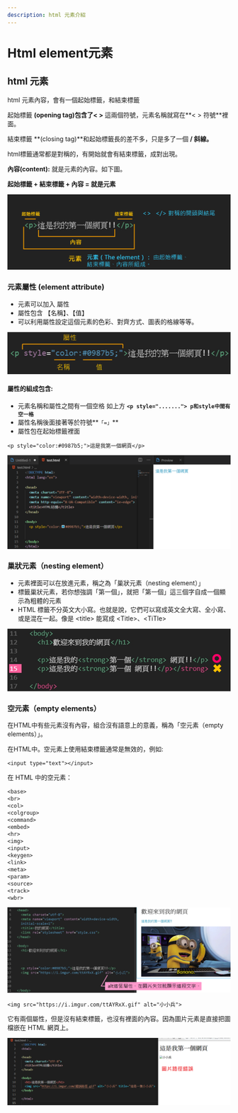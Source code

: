 ```yaml
---
description: html 元素介紹
---
```


# Html element元素

## html 元素

html 元素內容，會有一個起始標籤，和結束標籤

起始標籤 **\(opening tag\)**包含了**&lt;   &gt;**   這兩個符號，元素名稱就寫在**&lt;  &gt; 符號**裡面。

結束標籤 **\(closing tag\)**和起始標籤長的差不多，只是多了一個 **/ 斜線。**

html標籤通常都是對稱的，有開始就會有結束標籤，成對出現。

 **內容\(content\):** 就是元素的內容。如下圖。

**起始標籤 + 結束標籤 + 內容 = 就是元素**

![](../.gitbook/assets/image%20%2852%29.png)

### 元素屬性 \(element attribute\)

* 元素可以加入 屬性
* 屬性包含 【名稱】、【值】
* 可以利用屬性設定這個元素的色彩、對齊方式、圖表的格線等等。

![](../.gitbook/assets/image%20%2869%29.png)

#### 屬性的組成包含:

* 元素名稱和屬性之間有一個空格  如上方 **`<p style="......."> p和style中間有空一格`**
* 屬性名稱後面接著等於符號**`「=」`**
* 屬性包在起始標籤裡面

```markup
<p style="color:#0987b5;">這是我第一個網頁</p>
```

![](../.gitbook/assets/image%20%2857%29.png)

### 巢狀元素（nesting element）

* 元素裡面可以在放進元素，稱之為「巢狀元素（nesting element）」
* 標籤巢狀元素，若你想強調「第一個」，就把「第一個」這三個字自成一個顯示為粗體的元素 
* HTML 標籤不分英文大小寫。也就是說，它們可以寫成英文全大寫、全小寫、或是混在一起。像是 &lt;title&gt; 能寫成 &lt;Title&gt;、&lt;TiTle&gt;

![](../.gitbook/assets/image%20%2899%29.png)

### 空元素（empty elements）

在HTML中有些元素沒有內容，組合沒有語意上的意義，稱為「空元素（empty elements）」。

在HTML中。空元素上使用結束標籤通常是無效的，例如: 

```markup
<input type="text"></input>
```

在 HTML 中的空元素：

```markup
<base>
<br>
<col>
<colgroup>
<command>
<embed>
<hr>
<img>
<input>
<keygen>
<link> 
<meta>
<param>
<source>
<track>
<wbr>
```

![&#x4EE5;&#x9019;&#x500B;&#x5716;&#x7247;&#x5143;&#x7D20; &amp;lt;img&amp;gt;&#x70BA;&#x4F8B;](../.gitbook/assets/image%20%28110%29.png)

```markup
<img src="https://i.imgur.com/ttAYRxX.gif" alt="小小兵">
```

它有兩個屬性，但是沒有結束標籤，也沒有裡面的內容。因為圖片元素是直接把圖檔嵌在 HTML 網頁上。

![](../.gitbook/assets/image%20%2892%29.png)

